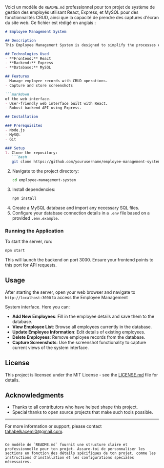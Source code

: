 Voici un modèle de `README.md` professionnel pour ton projet de système de gestion des employés utilisant React, Express, et MySQL pour des fonctionnalités CRUD, ainsi que la capacité de prendre des captures d'écran du site web. Ce fichier est rédigé en anglais :

```markdown
# Employee Management System

## Description
This Employee Management System is designed to simplify the processes of maintaining employee records within an organization. Built using React, Express, and MySQL, this system supports basic CRUD operations—Create, Read, Update, and Delete. It also includes functionality to capture screenshots of the web application for reporting or auditing purposes.

## Technologies Used
- **Frontend:** React
- **Backend:** Express
- **Database:** MySQL

## Features
- Manage employee records with CRUD operations.
- Capture and store screenshots

```markdown
of the web interface.
- User-friendly web interface built with React.
- Robust backend API using Express.

## Installation

### Prerequisites
- Node.js
- MySQL
- Git

### Setup
1. Clone the repository:
   ```bash
   git clone https://github.com/yourusername/employee-management-system.git
   ```
2. Navigate to the project directory:
   ```bash
   cd employee-management-system
   ```
3. Install dependencies:
   ```bash
   npm install
   ```
4. Create a MySQL database and import any necessary SQL files.
5. Configure your database connection details in a `.env` file based on a provided `.env.example`.

### Running the Application
To start the server, run:
```bash
npm start
```
This will launch the backend on port 3000. Ensure your frontend points to this port for API requests.

## Usage
After starting the server, open your web browser and navigate to `http://localhost:3000` to access the Employee Management

System interface. Here you can:
- **Add New Employees**: Fill in the employee details and save them to the database.
- **View Employee List**: Browse all employees currently in the database.
- **Update Employee Information**: Edit details of existing employees.
- **Delete Employees**: Remove employee records from the database.
- **Capture Screenshots**: Use the screenshot functionality to capture current views of the system interface.

## License
This project is licensed under the MIT License - see the [LICENSE.md](LICENSE.md) file for details.

## Acknowledgments
- Thanks to all contributors who have helped shape this project.
- Special thanks to open source projects that make such tools possible.

---

For more information or support, please contact [tahabelkacemi0@gmail.com](mailto:tahabelkacemi0@gmail.com).
```

Ce modèle de `README.md` fournit une structure claire et professionnelle pour ton projet. Assure-toi de personnaliser les sections en fonction des détails spécifiques de ton projet, comme les instructions d'installation et les configurations spéciales nécessaires.
